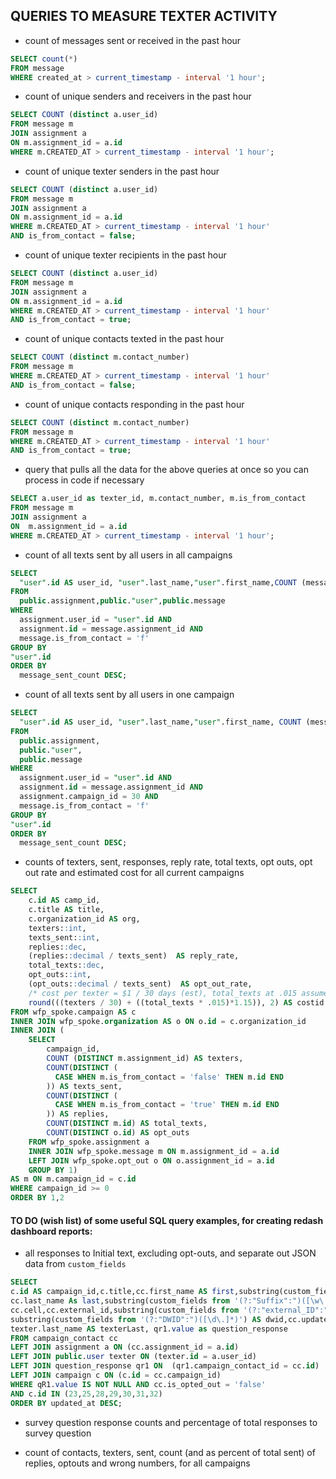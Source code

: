## QUERIES TO MEASURE TEXTER ACTIVITY

- count of messages sent or received in the past hour

```sql
SELECT count(*)
FROM message
WHERE created_at > current_timestamp - interval '1 hour';
```

- count of unique senders and receivers in the past hour

```sql
SELECT COUNT (distinct a.user_id)
FROM message m
JOIN assignment a
ON m.assignment_id = a.id
WHERE m.CREATED_AT > current_timestamp - interval '1 hour';
```

- count of unique texter senders in the past hour

```sql
SELECT COUNT (distinct a.user_id)
FROM message m
JOIN assignment a
ON m.assignment_id = a.id
WHERE m.CREATED_AT > current_timestamp - interval '1 hour'
AND is_from_contact = false;
```

- count of unique texter recipients in the past hour

```sql
SELECT COUNT (distinct a.user_id)
FROM message m
JOIN assignment a
ON m.assignment_id = a.id
WHERE m.CREATED_AT > current_timestamp - interval '1 hour'
AND is_from_contact = true;
```

- count of unique contacts texted in the past hour

```sql
SELECT COUNT (distinct m.contact_number)
FROM message m
WHERE m.CREATED_AT > current_timestamp - interval '1 hour'
AND is_from_contact = false;
```

- count of unique contacts responding in the past hour

```sql
SELECT COUNT (distinct m.contact_number)
FROM message m
WHERE m.CREATED_AT > current_timestamp - interval '1 hour'
AND is_from_contact = true;
```

- query that pulls all the data for the above queries at once so you can process in code if necessary

```sql
SELECT a.user_id as texter_id, m.contact_number, m.is_from_contact
FROM message m
JOIN assignment a
ON  m.assignment_id = a.id
WHERE m.CREATED_AT > current_timestamp - interval '1 hour';
```

- count of all texts sent by all users in all campaigns

```sql
SELECT
  "user".id AS user_id, "user".last_name,"user".first_name,COUNT (message.id) AS message_sent_count
FROM
  public.assignment,public."user",public.message
WHERE
  assignment.user_id = "user".id AND
  assignment.id = message.assignment_id AND
  message.is_from_contact = 'f'
GROUP BY
"user".id
ORDER BY
  message_sent_count DESC;
```

- count of all texts sent by all users in one campaign

```sql
SELECT
  "user".id AS user_id, "user".last_name,"user".first_name, COUNT (message.id) AS message_sent_count
FROM
  public.assignment,
  public."user",
  public.message
WHERE
  assignment.user_id = "user".id AND
  assignment.id = message.assignment_id AND
  assignment.campaign_id = 30 AND
  message.is_from_contact = 'f'
GROUP BY
"user".id
ORDER BY
  message_sent_count DESC;
```

- counts of texters, sent, responses, reply rate, total texts, opt outs, opt out rate and estimated cost for all current campaigns

```sql
SELECT
    c.id AS camp_id,
    c.title AS title,
    c.organization_id AS org,
    texters::int,
    texts_sent::int,
    replies::dec,
    (replies::decimal / texts_sent)  AS reply_rate,
    total_texts::dec,
    opt_outs::int,
    (opt_outs::decimal / texts_sent)  AS opt_out_rate,
    /* cost per texter = $1 / 30 days (est), total_texts at .015 assumes typical text is two 'message segments', see https://www.twilio.com/blog/2017/03/what-the-heck-is-a-segment.html#segment  */
    round(((texters / 30) + ((total_texts * .015)*1.15)), 2) AS costid
FROM wfp_spoke.campaign AS c
INNER JOIN wfp_spoke.organization AS o ON o.id = c.organization_id
INNER JOIN (
    SELECT
        campaign_id,
        COUNT (DISTINCT m.assignment_id) AS texters,
        COUNT(DISTINCT (
          CASE WHEN m.is_from_contact = 'false' THEN m.id END
        )) AS texts_sent,
        COUNT(DISTINCT (
          CASE WHEN m.is_from_contact = 'true' THEN m.id END
        )) AS replies,
        COUNT(DISTINCT m.id) AS total_texts,
        COUNT(DISTINCT o.id) AS opt_outs
    FROM wfp_spoke.assignment a
    INNER JOIN wfp_spoke.message m ON m.assignment_id = a.id
    LEFT JOIN wfp_spoke.opt_out o ON o.assignment_id = a.id
    GROUP BY 1)
AS m ON m.campaign_id = c.id
WHERE campaign_id >= 0
ORDER BY 1,2
```

#### TO DO (wish list) of some useful SQL query examples, for creating redash dashboard reports:

- all responses to Initial text, excluding opt-outs, and separate out JSON data from `custom_fields`

```sql
SELECT
c.id AS campaign_id,c.title,cc.first_name AS first,substring(custom_fields from '(?:"MiddleName":")([\w\.]*)') AS MiddleName,
cc.last_name As last,substring(custom_fields from '(?:"Suffix":")([\w\.]*)') AS Suffix,
cc.cell,cc.external_id,substring(custom_fields from '(?:"external_ID":")([\d\.]*)') AS van_id,
substring(custom_fields from '(?:"DWID":")([\d\.]*)') AS dwid,cc.updated_at,texter.first_name AS texterFirst,
texter.last_name AS texterLast, qr1.value as question_response
FROM campaign_contact cc
LEFT JOIN assignment a ON (cc.assignment_id = a.id)
LEFT JOIN public.user texter ON (texter.id = a.user_id)
LEFT JOIN question_response qr1 ON  (qr1.campaign_contact_id = cc.id)
LEFT JOIN campaign c ON (c.id = cc.campaign_id)
WHERE qR1.value IS NOT NULL AND cc.is_opted_out = 'false'
AND c.id IN (23,25,28,29,30,31,32)
ORDER BY updated_at DESC;
```

- survey question response counts and percentage of total responses to survey question

* count of contacts, texters, sent, count (and as percent of total sent) of replies, optouts and wrong numbers, for all campaigns
